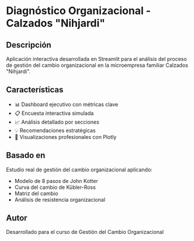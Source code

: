 # Diagnóstico Organizacional - Calzados "Nihjardi"

## Descripción
Aplicación interactiva desarrollada en Streamlit para el análisis del proceso de gestión del cambio organizacional en la microempresa familiar Calzados "Nihjardi".

## Características
- 📊 Dashboard ejecutivo con métricas clave
- 📋 Encuesta interactiva simulada
- 📈 Análisis detallado por secciones
- 💡 Recomendaciones estratégicas
- 🎯 Visualizaciones profesionales con Plotly


## Basado en
Estudio real de gestión del cambio organizacional aplicando:
- Modelo de 8 pasos de John Kotter
- Curva del cambio de Kübler-Ross
- Matriz del cambio
- Análisis de resistencia organizacional

## Autor
Desarrollado para el curso de Gestión del Cambio Organizacional
